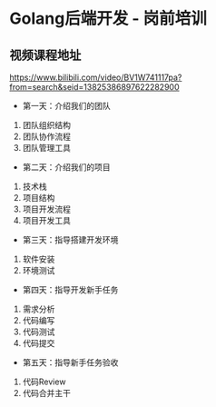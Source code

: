 # Golang后端开发 - 岗前培训

## 视频课程地址
https://www.bilibili.com/video/BV1W741117pa?from=search&seid=13825386897622282900

* 第一天：介绍我们的团队
1. 团队组织结构
1. 团队协作流程
1. 团队管理工具
* 第二天：介绍我们的项目
1. 技术栈
1. 项目结构
1. 项目开发流程
1. 项目开发工具
* 第三天：指导搭建开发环境
1. 软件安装
1. 环境测试
* 第四天：指导开发新手任务
1. 需求分析
1. 代码编写
1. 代码测试
1. 代码提交
* 第五天：指导新手任务验收
1. 代码Review
1. 代码合并主干

